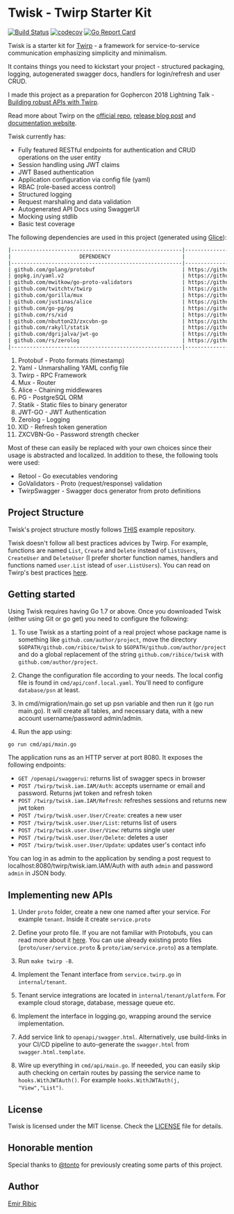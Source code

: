 # Twisk - Twirp Starter Kit

[![Build Status](https://travis-ci.org/ribice/twisk.svg?branch=master)](https://travis-ci.org/ribice/twisk)
[![codecov](https://codecov.io/gh/ribice/twisk/branch/master/graph/badge.svg)](https://codecov.io/gh/ribice/twisk)
[![Go Report Card](https://goreportcard.com/badge/github.com/ribice/twisk)](https://goreportcard.com/report/github.com/ribice/twisk)

Twisk is a starter kit for [Twirp](https://github.com/twitchtv/twirp) - a framework for service-to-service communication emphasizing simplicity and minimalism.

It contains things you need to kickstart your project - structured packaging, logging, autogenerated swagger docs, handlers for login/refresh and user CRUD.

I made this project as a preparation for Gophercon 2018 Lightning Talk - [Building robust APIs with Twirp](https://gc2018-lightning.herokuapp.com/blocks/c8d55346-012d-4d72-83db-fc8a3f92a9a3/slots/9ccad9a7-1e67-4f40-8889-dfa86110ba9e).

Read more about Twirp on the [official repo](https://github.com/twitchtv/twirp), [release blog post](https://blog.twitch.tv/twirp-a-sweet-new-rpc-framework-for-go-5f2febbf35f) and [documentation website](https://twitchtv.github.io/twirp/docs/intro.html).

Twisk currently has:

* Fully featured RESTful endpoints for authentication and CRUD operations on the user entity
* Session handling using JWT claims
* JWT Based authentication
* Application configuration via config file (yaml)
* RBAC (role-based access control)
* Structured logging
* Request marshaling and data validation
* Autogenerated API Docs using SwaggerUI
* Mocking using stdlib
* Basic test coverage

The following dependencies are used in this project (generated using [Glice](https://github.com/ribice/glice)):

```bash
|-------------------------------------------------------|------------------------------------------------|--------------|
|                      DEPENDENCY                       |                    REPOURL                     |   LICENSE    |
|-------------------------------------------------------|------------------------------------------------|--------------|
| github.com/golang/protobuf                            | https://github.com/golang/protobuf             | bsd-3-clause |
| gopkg.in/yaml.v2                                      | https://github.com/go-yaml/yaml                | Apache-2.0   |
| github.com/mwitkow/go-proto-validators                | https://github.com/mwitkow/go-proto-validators | Apache-2.0   |
| github.com/twitchtv/twirp                             | https://github.com/twitchtv/twirp              | Other        |
| github.com/gorilla/mux                                | https://github.com/gorilla/mux                 | bsd-3-clause |
| github.com/justinas/alice                             | https://github.com/justinas/alice              | MIT          |
| github.com/go-pg/pg                                   | https://github.com/go-pg/pg                    | bsd-2-clause |
| github.com/rs/xid                                     | https://github.com/rs/xid                      | MIT          |
| github.com/nbutton23/zxcvbn-go                        | https://github.com/nbutton23/zxcvbn-go         | MIT          |
| github.com/rakyll/statik                              | https://github.com/rakyll/statik               | Apache-2.0   |
| github.com/dgrijalva/jwt-go                           | https://github.com/dgrijalva/jwt-go            | MIT          |
| github.com/rs/zerolog                                 | https://github.com/rs/zerolog                  | MIT          |
|-------------------------------------------------------|------------------------------------------------|--------------|
```

1. Protobuf - Proto formats (timestamp)
2. Yaml - Unmarshalling YAML config file
3. Twirp - RPC Framework
4. Mux - Router
5. Alice - Chaining middlewares
6. PG - PostgreSQL ORM
7. Statik - Static files to binary generator
8. JWT-GO - JWT Authentication
9. Zerolog - Logging
10. XID - Refresh token generation
11. ZXCVBN-Go - Password strength checker

Most of these can easily be replaced with your own choices since their usage is abstracted and localized. In addition to these, the following tools were used:

* Retool - Go executables vendoring
* GoValidators - Proto (request/response) validation
* TwirpSwagger - Swagger docs generator from proto definitions

## Project Structure

Twisk's project structure mostly follows [THIS](https://github.com/golang-standards/project-layout) example repository.

Twisk doesn't follow all best practices advices by Twirp. For example, functions are named `List`, `Create` and `Delete` instead of `ListUsers`, `CreateUser` and `DeleteUser` (I prefer shorter function names, handlers and functions named `user.List` istead of `user.ListUsers`). You can read on Twirp's best practices [here](https://twitchtv.github.io/twirp/docs/best_practices.html).

## Getting started

Using Twisk requires having Go 1.7 or above. Once you downloaded Twisk (either using Git or go get) you need to configure the following:

1. To use Twisk as a starting point of a real project whose package name is something like `github.com/author/project`, move the directory `$GOPATH/github.com/ribice/twisk` to `$GOPATH/github.com/author/project` and do a global replacement of the string `github.com/ribice/twisk` with `github.com/author/project`.

2. Change the configuration file according to your needs. The local config file is found in `cmd/api/conf.local.yaml`. You'll need to configure `database/psn` at least.

3. In cmd/migration/main.go set up psn variable and then run it (go run main.go). It will create all tables, and necessary data, with a new account username/password admin/admin.

4. Run the app using:

```bash
go run cmd/api/main.go
```

The application runs as an HTTP server at port 8080. It exposes the following endpoints:

* `GET /openapi/swaggerui`: returns list of swagger specs in browser
* `POST /twirp/twisk.iam.IAM/Auth`: accepts username or email and password. Returns jwt token and refresh token
* `POST /twirp/twisk.iam.IAM/Refresh`: refreshes sessions and returns new jwt token
* `POST /twirp/twisk.user.User/Create`:  creates a new user
* `POST /twirp/twisk.user.User/List`:  returns list of users
* `POST /twirp/twisk.user.User/View`: returns single user
* `POST /twirp/twisk.user.User/Delete`: deletes a user
* `POST /twirp/twisk.user.User/Update`: updates user's contact info

You can log in as admin to the application by sending a post request to localhost:8080/twirp/twisk.iam.IAM/Auth with auth `admin` and password `admin` in JSON body.

## Implementing new APIs

1. Under `proto` folder, create a new one named after your service. For example `tenant`. Inside it create `service.proto`

2. Define your proto file. If you are not familiar with Protobufs, you can read more about it [here](https://developers.google.com/protocol-buffers/docs/proto3). You can use already existing proto files (`proto/user/service.proto` & `proto/iam/service.proto`) as a template.

3. Run `make twirp -B`.

4. Implement the Tenant interface from `service.twirp.go` in `internal/tenant`.

5. Tenant service integrations are located in `internal/tenant/platform`. For example cloud storage, database, message queue etc.

6. Implement the interface in logging.go, wrapping around the service implementation.

7. Add service link to `openapi/swagger.html`. Alternatively, use build-links in your CI/CD pipeline to auto-generate the `swagger.html` from `swagger.html.template`.

8. Wire up everything in `cmd/api/main.go`. If neeeded, you can easily skip auth checking on certain routes by passing the service name to `hooks.WithJWTAuth()`. For example `hooks.WithJWTAuth(j, "View","List")`.

## License

Twisk is licensed under the MIT license. Check the [LICENSE](LICENSE.md) file for details.

## Honorable mention

Special thanks to [@tonto](https://github.com/tonto) for previously creating some parts of this project.

## Author

[Emir Ribic](https://ribice.ba)
